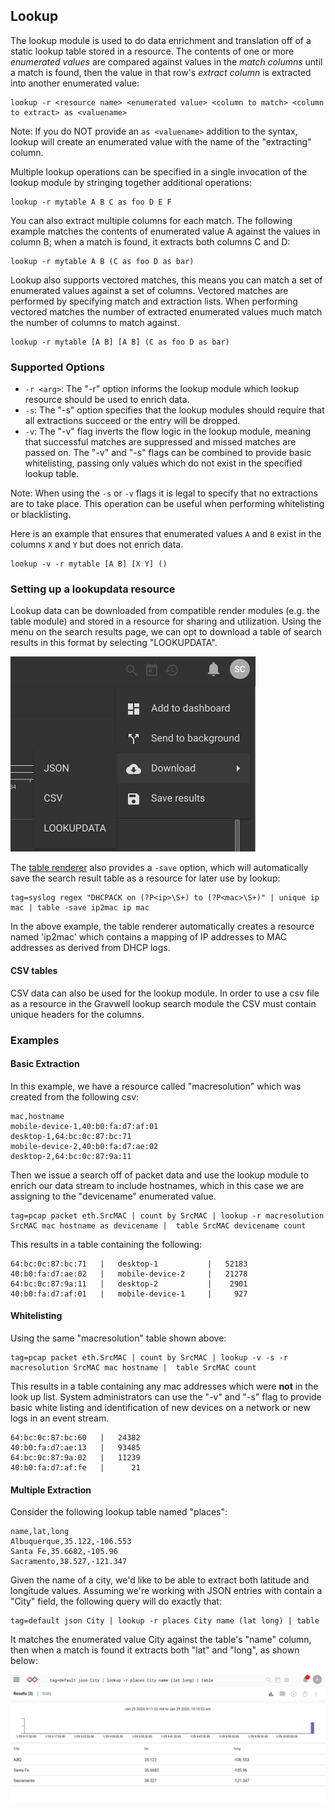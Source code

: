 ## Lookup

The lookup module is used to do data enrichment and translation off of a static lookup table stored in a resource. The contents of one or more *enumerated values* are compared against values in the *match columns* until a match is found, then the value in that row's *extract column* is extracted into another enumerated value:

```
lookup -r <resource name> <enumerated value> <column to match> <column to extract> as <valuename>
```

Note: If you do NOT provide an ```as <valuename>``` addition to the syntax, lookup will create an enumerated value with the name of the "extracting" column.

Multiple lookup operations can be specified in a single invocation of the lookup module by stringing together additional operations:

```
lookup -r mytable A B C as foo D E F
```

You can also extract multiple columns for each match. The following example matches the contents of enumerated value A against the values in column B; when a match is found, it extracts both columns C and D:

```
lookup -r mytable A B (C as foo D as bar)
```

Lookup also supports vectored matches, this means you can match a set of enumerated values against a set of columns.  Vectored matches are performed by specifying match and extraction lists.  When performing vectored matches the number of extracted enumerated values much match the number of columns to match against.

```
lookup -r mytable [A B] [A B] (C as foo D as bar)
```

### Supported Options
* `-r <arg>`: The "-r" option informs the lookup module which lookup resource should be used to enrich data.
* `-s`: The "-s" option specifies that the lookup modules should require that all extractions succeed or the entry will be dropped.
* `-v`: The "-v" flag inverts the flow logic in the lookup module, meaning that successful matches are suppressed and missed matches are passed on.  The "-v" and "-s" flags can be combined to provide basic whitelisting, passing only values which do not exist in the specified lookup table.

Note: When using the `-s` or `-v` flags it is legal to specify that no extractions are to take place.  This operation can be useful when performing whitelisting or blacklisting.

Here is an example that ensures that enumerated values `A` and `B` exist in the columns `X` and `Y` but does not enrich data.

```
lookup -v -r mytable [A B] [X Y] ()
```

### Setting up a lookupdata resource

Lookup data can be downloaded from compatible render modules (e.g. the table module) and stored in a resource for sharing and utilization. Using the menu on the search results page, we can opt to download a table of search results in this format by selecting "LOOKUPDATA".

![Lookup Download](lookup-download.png)

The [table renderer](#!search/table/table.md) also provides a `-save` option, which will automatically save the search result table as a resource for later use by lookup:

```
tag=syslog regex "DHCPACK on (?P<ip>\S+) to (?P<mac>\S+)" | unique ip mac | table -save ip2mac ip mac
```

In the above example, the table renderer automatically creates a resource named 'ip2mac' which contains a mapping of IP addresses to MAC addresses as derived from DHCP logs.

#### CSV tables

CSV data can also be used for the lookup module. In order to use a csv file as a resource in the Gravwell lookup search module the CSV must contain unique headers for the columns.

### Examples

#### Basic Extraction

In this example, we have a resource called "macresolution" which was created from the following csv:
```
mac,hostname
mobile-device-1,40:b0:fa:d7:af:01
desktop-1,64:bc:0c:87:bc:71
mobile-device-2,40:b0:fa:d7:ae:02
desktop-2,64:bc:0c:87:9a:11
```

Then we issue a search off of packet data and use the lookup module to enrich our data stream to include hostnames, which in this case we are assigning to the "devicename" enumerated value.

```
tag=pcap packet eth.SrcMAC | count by SrcMAC | lookup -r macresolution SrcMAC mac hostname as devicename |  table SrcMAC devicename count
```

This results in a table containing the following:

```
64:bc:0c:87:bc:71	|	desktop-1       	|	52183
40:b0:fa:d7:ae:02	|	mobile-device-2 	|	21278
64:bc:0c:87:9a:11	|	desktop-2       	|	 2901
40:b0:fa:d7:af:01	|	mobile-device-1 	|	  927
```

#### Whitelisting

Using the same "macresolution" table shown above:

```
tag=pcap packet eth.SrcMAC | count by SrcMAC | lookup -v -s -r macresolution SrcMAC mac hostname |  table SrcMAC count
```

This results in a table containing any mac addresses which were **not** in the look up list.  System administrators can use the "-v" and "-s" flag to provide basic white listing and identification of new devices on a network or new logs in an event stream.

```
64:bc:0c:87:bc:60	|	24382
40:b0:fa:d7:ae:13	|	93485
64:bc:0c:87:9a:02	|	11239
40:b0:fa:d7:af:fe	|	   21
```

#### Multiple Extraction

Consider the following lookup table named "places":

```
name,lat,long
Albuquerque,35.122,-106.553
Santa Fe,35.6682,-105.96
Sacramento,38.527,-121.347
```

Given the name of a city, we'd like to be able to extract both latitude and longitude values. Assuming we're working with JSON entries with contain a "City" field, the following query will do exactly that:

```
tag=default json City | lookup -r places City name (lat long) | table
```

It matches the enumerated value City against the table's "name" column, then when a match is found it extracts both "lat" and "long", as shown below:

![](city.png)
